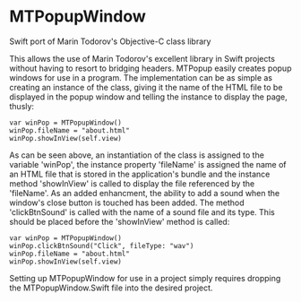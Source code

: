 # MTPopupWindow
Swift port of Marin Todorov's Objective-C class library

This allows the use of Marin Todorov's excellent library in Swift projects without having to resort to bridging headers.
MTPopup easily creates popup windows for use in a program. The implementation can be as simple as creating an instance of the
class, giving it the name of the HTML file to be displayed in the popup window and telling the instance to display the page,
thusly:

    var winPop = MTPopupWindow()
    winPop.fileName = "about.html"
    winPop.showInView(self.view)

As can be seen above, an instantiation of the class is assigned to the variable 'winPop', the instance property 'fileName' is
assigned the name of an HTML file that is stored in the application's bundle and the instance method 'showInView' is called to
display the file referenced by the 'fileName'.  As an added enhancment, the ability to add a sound when the window's close 
button is touched has been added. The method 'clickBtnSound' is called with the name of a sound file and its type. This should 
be placed before the 'showInView' method is called:

    var winPop = MTPopupWindow()
    winPop.clickBtnSound("Click", fileType: "wav")
    winPop.fileName = "about.html"
    winPop.showInView(self.view)

Setting up MTPopupWindow for use in a project simply requires dropping the MTPopupWindow.Swift file into the desired project.
